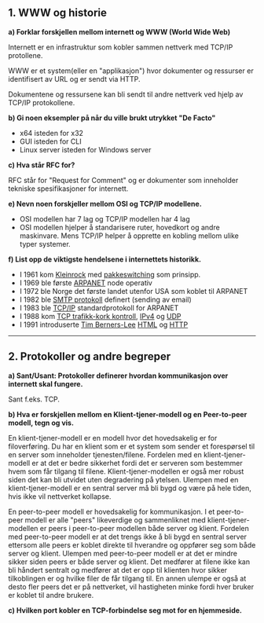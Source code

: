 ## 1. WWW og historie

**a) Forklar forskjellen mellom internett og WWW (World Wide Web)**

Internett er en infrastruktur som kobler sammen nettverk med TCP/IP protollene.

WWW er et system(eller en "applikasjon") hvor dokumenter og ressurser er identifisert av URL og er sendt via HTTP.

Dokumentene og ressursene kan bli sendt til andre nettverk ved hjelp av TCP/IP protokollene.

**b) Gi noen eksempler på når du ville brukt utrykket "De Facto"**

-   x64 isteden for x32
-   GUI isteden for CLI
-   Linux server isteden for Windows server

**c) Hva står RFC for?**

RFC står for "Request for Comment" og er dokumenter som inneholder tekniske spesifikasjoner for internett.

**e) Nevn noen forskjeller mellom OSI og TCP/IP modellene.**

-   OSI modellen har 7 lag og TCP/IP modellen har 4 lag
-   OSI modellen hjelper å standarisere ruter, hovedkort og andre maskinvare. Mens TCP/IP helper å opprette en kobling mellom ulike typer systemer.

**f) List opp de viktigste hendelsene i internettets historikk.**

-   I 1961 kom [Kleinrock](https://en.wikipedia.org/wiki/Leonard_Kleinrock) med [pakkeswitching](https://no.wikipedia.org/wiki/Pakkesvitsjing) som prinsipp.
-   I 1969 ble første [ARPANET](https://no.wikipedia.org/wiki/ARPANET) node operativ
-   I 1972 ble Norge det første landet utenfor USA som koblet til ARPANET
-   I 1982 ble [SMTP protokoll](https://no.wikipedia.org/wiki/Simple_Mail_Transfer_Protocol) definert (sending av email)
-   I 1983 ble [TCP/IP](https://no.wikipedia.org/wiki/TCP/IP) standardprotokoll for ARPANET
-   I 1988 kom [TCP trafikk-kork kontroll](https://en.wikipedia.org/wiki/TCP_congestion_control), [IPv4](https://no.wikipedia.org/wiki/IPv4) og [UDP](https://no.wikipedia.org/wiki/UDP)
-   I 1991 introduserte [Tim Berners-Lee](https://no.wikipedia.org/wiki/Tim_Berners-Lee) [HTML](https://no.wikipedia.org/wiki/HTML) og [HTTP](https://no.wikipedia.org/wiki/HTTP)

---

## 2. Protokoller og andre begreper

**a) Sant/Usant: Protokoller definerer hvordan kommunikasjon over internett skal fungere.**

Sant f.eks. TCP.

**b) Hva er forskjellen mellom en Klient-tjener-modell og en Peer-to-peer modell, tegn og vis.**

En klient-tjener-modell er en modell hvor det hovedsakelig er for filoverføring. Du har en klient som er et system som sender et forespørsel til en server som inneholder tjenesten/filene. Fordelen med en klient-tjener-modell er at det er bedre sikkerhet fordi det er serveren som bestemmer hvem som får tilgang til filene. Klient-tjener-modellen er også mer robust siden det kan bli utvidet uten degradering på ytelsen. Ulempen med en klient-tjener-modell er en sentral server må bli bygd og være på hele tiden, hvis ikke vil nettverket kollapse.

En peer-to-peer modell er hovedsakelig for kommunikasjon. I et peer-to-peer modell er alle "peers" likeverdige og sammenliknet med klient-tjener-modellen er peers i peer-to-peer modellen både server og klient. Fordelen med peer-to-peer modell er at det trengs ikke å bli bygd en sentral server ettersom alle peers er koblet direkte til hverandre og oppfører seg som både server og klient. Ulempen med peer-to-peer modell er at det er mindre sikker siden peers er både server og klient. Det medfører at filene ikke kan bli håndert sentralt og medfører at det er opp til klienten hvor sikker tilkoblingen er og hvilke filer de får tilgang til. En annen ulempe er også at desto fler peers det er på nettverket, vil hastigheten minke fordi hver bruker er koblet til andre brukere.

**c) Hvilken port kobler en TCP-forbindelse seg mot for en hjemmeside.**
